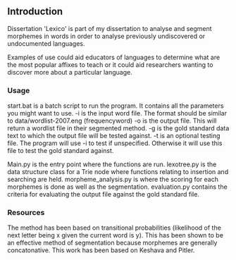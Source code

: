 ## Introduction

Dissertation 'Lexico' is part of my dissertation to analyse and segment morphemes in words in order to analyse previously undiscovered or undocumented languages.

Examples of use could aid educators of languages to determine what are the most popular affixes to teach or it could aid researchers wanting to discover more about a particular language.

### Usage

start.bat is a batch script to run the program. It contains all the parameters you might want to use.
-i is the input word file. The format should be similar to data/wordlist-2007.eng (frequency<space>word<newline>)
-o is the output file. This will return a wordlist file in their segmented method.
-g is the gold standard data text to which the output file will be tested against.
-t is an optional testing file. The program will use -i to test if unspecified. Otherwise it will use this file to test the gold standard against.

Main.py is the entry point where the functions are run.
lexotree.py is the data structure class for a Trie node where functions relating to insertion and searching are held.
morpheme_analysis.py is where the scoring for each morphemes is done as well as the segmentation.
evaluation.py contains the criteria for evaluating the output file against the gold standard file.


### Resources

The method has been based on transitional probabilities (likelihood of the next letter being x given the current word is y). This has been shown to be an effective method of segmentation because morphemes are generally concatonative. This work has been based on Keshava and Pitler.
